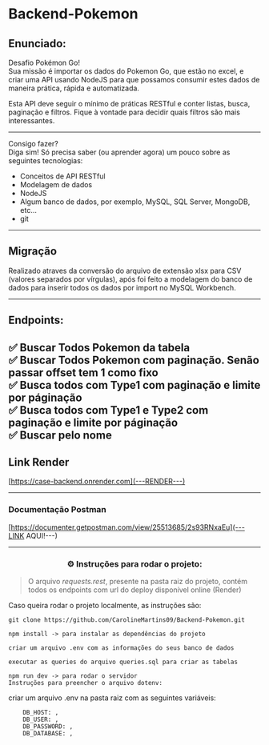 # Backend-Pokemon
## Enunciado:
Desafio Pokémon Go!</br>
Sua missão é importar os dados do Pokemon Go, que estão no excel, e criar uma API usando NodeJS para que possamos consumir estes dados de maneira prática, rápida e automatizada.</br>

Esta API deve seguir o mínimo de práticas RESTful e conter listas, busca, paginação e filtros. Fique à vontade para decidir quais filtros são mais interessantes.</br>

---

Consigo fazer?</br>
Diga sim! Só precisa saber (ou aprender agora) um pouco sobre as seguintes tecnologias:</br>

- Conceitos de API RESTful</br>
- Modelagem de dados</br>
- NodeJS</br>
- Algum banco de dados, por exemplo, MySQL, SQL Server, MongoDB, etc...</br>
- git</br>

---

## Migração

<p>Realizado atraves da conversão do arquivo de extensão xlsx  para CSV (valores separados por vírgulas), após foi feito a modelagem do banco de dados para inserir todos os dados por import no MySQL Workbench.</p>

---
## Endpoints:
✅ Buscar Todos Pokemon da tabela</br>
✅ Buscar Todos Pokemon com paginação. Senão passar offset tem 1 como fixo</br>
✅ Busca todos com Type1 com paginação e limite por páginação</br>
✅ Busca todos com Type1 e Type2 com paginação e limite por páginação</br>
✅ Buscar pelo nome</br>
---
## Link Render
[https://case-backend.onrender.com](---RENDER---)

---

### Documentação Postman
[https://documenter.getpostman.com/view/25513685/2s93RNxaEu](---LINK AQUI!---)

---

<h3 align="center">⚙️ Instruções para rodar o projeto:</h3>

> O arquivo *requests.rest*, presente na pasta raiz do projeto, contém todos os endpoints com url do deploy disponível online (Render)

Caso queira rodar o projeto localmente, as instruções são:

```
git clone https://github.com/CarolineMartins09/Backend-Pokemon.git

npm install -> para instalar as dependências do projeto

criar um arquivo .env com as informações do seus banco de dados

executar as queries do arquivo queries.sql para criar as tabelas

npm run dev -> para rodar o servidor
Instruções para preencher o arquivo dotenv:
```

criar um arquivo .env na pasta raiz com as seguintes variáveis:

```
    DB_HOST: ,
    DB_USER: ,
    DB_PASSWORD: ,
    DB_DATABASE: ,
```

